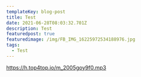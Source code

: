 ```yaml
---
templateKey: blog-post
title: Test
date: 2021-06-28T08:03:32.701Z
description: Test
featuredpost: true
featuredimage: /img/FB_IMG_16225972534188976.jpg
tags:
  - Test
---
```

<https://h.top4top.io/m_2005goy9f0.mp3>